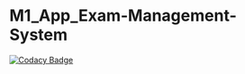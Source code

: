 # M1_App_Exam-Management-System
[![Codacy Badge](https://app.codacy.com/project/badge/Grade/514b9227232e4190b8624fbd17181560)](https://www.codacy.com/gh/rasika8999/M1_App_Exam-Management-System/dashboard?utm_source=github.com&amp;utm_medium=referral&amp;utm_content=rasika8999/M1_App_Exam-Management-System&amp;utm_campaign=Badge_Grade)
